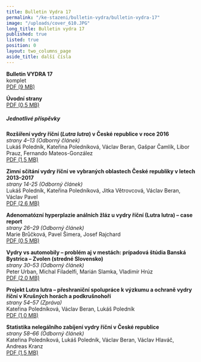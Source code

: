 ```yaml
---
title: Bulletin Vydra 17
permalink: "/ke-stazeni/bulletin-vydra/bulletin-vydra-17"
image: "/uploads/cover_610.JPG"
long_title: Bulletin vydra 17
published: true
listed: true
position: 0
layout: two_columns_page
aside_title: další čísla
---
```

**Bulletin VYDRA 17**  
komplet  
[PDF (9 MB)](/uploads/Bulletin_VYDRA_17.pdf)

**Úvodní strany**  
[PDF (0,5 MB)](/uploads/cover.pdf)

##### Jednotlivé příspěvky  

**Rozšíření vydry říční (*Lutra lutra*) v České republice v roce 2016**  
*strany 4–13 (Odborný článek)*  
Lukáš Poledník, Kateřina Poledníková, Václav Beran, Gašpar Čamlík,
Libor Prauz, Fernando Mateos-González  
[PDF (1,5 MB)](/uploads/Polednik_etal_4_13.pdf)

**Zimní sčítání vydry říční ve vybraných oblastech České republiky
v letech 2013–2017**  
*strany 14-25 (Odborný článek)*  
Lukáš Poledník, Kateřina Poledníková, Jitka Větrovcová, Václav Beran,
Václav Pavel  
[PDF (2,6 MB)](/uploads/Polednik_etal_14_25.pdf)

**Adenomatózní hyperplazie análních žláz u vydry říční (Lutra
lutra) – case report**  
*strany 26–29 (Odborný článek)*  
Marie Brůčková, Pavel Šimera, Josef Rajchard  
[PDF (0,5 MB)](/uploads/Bruckova_etal_26_29.pdf)

**Vydry vs automobily – problém aj v mestách: prípadová štúdia Banská
Bystrica – Zvolen (stredné Slovensko)**  
*strany 30–53 (Odborný článek)*  
Peter Urban, Michal Filadelfi, Marián Slamka, Vladimír Hrúz  
[PDF (2,0 MB)](/uploads/Urban_etal_30_53.pdf)

**Projekt Lutra lutra – přeshraniční spolupráce k výzkumu a ochraně
vydry říční v Krušných horách a podkrušnohoří**  
*strany 54–57 (Zpráva)*  
Kateřina Poledníková, Václav Beran, Lukáš Poledník  
[PDF (1,0 MB)](/uploads/Polednikova_etal_54_57.pdf)

**Statistika nelegálního zabíjení
vydry říční v České republice**  
*strany 58–66 (Odborný článek)*  
Kateřina Poledníková, Lukáš Poledník, Václav Beran, Václav Hlaváč,
Andreas Kranz  
[PDF (1,5 MB)](/uploads/Polednikova_etal_58_66.pdf)

